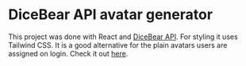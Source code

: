 # DiceBear API avatar generator

This project was done with React and [DiceBear API](https://avatars.dicebear.com/).  For styling it uses Tailwind CSS. It is a good alternative for the plain avatars users are assigned on login. Check it out [here](https://dicebear-api-avatar-generator.netlify.app/).
